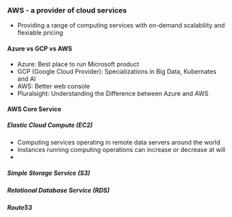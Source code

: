 ### AWS - a provider of cloud services
- Providing a range of computing services with on-demand scalability and flexiable pricing
#### Azure vs GCP vs AWS
- Azure: Best place to run Microsoft product
- GCP (Google Cloud Provider): Specializations in Big Data, Kubernates and AI
- AWS: Better web console
- Pluralsight: Understanding the Difference between Azure and AWS
#### AWS Core Service
##### Elastic Cloud Compute (EC2)
-  Computing services operating in remote data servers around the world
- Instances running computing operations can increase or decrease at will
- 
##### Simple Storage Service (S3)
##### Relational Database Service (RDS)
##### Route53
<!--stackedit_data:
eyJoaXN0b3J5IjpbMjQ2MzI5MzAzLDkyNzUzNjM2NSwxODg1Nj
E2NTU5LDE0MzIzOTA4NDYsLTIwODg3NDY2MTIsNzMwOTk4MTE2
XX0=
-->